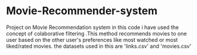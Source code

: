 # Movie-Recommender-system
Project on Movie Recommendation system
in this code i have used the concept of colaborative filtering .This method recommends movies to one user based on the other user's preferences like most watched or most liked/rated movies.
the datasets used in this are 'links.csv' and 'movies.csv' 
